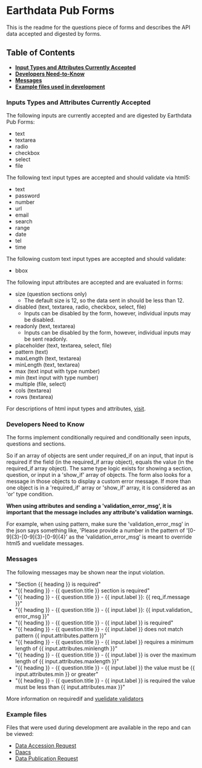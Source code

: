 # Earthdata Pub Forms

This is the readme for the questions piece of forms and describes the API data accepted
and digested by forms.

## Table of Contents

- **[Input Types and Attributes Currently Accepted](#Inputs-Types-and-Attributes-Currently-Accepted)**
- **[Developers Need-to-Know](#Developers-Need-to-Know)**
- **[Messages](#Messages)**
- **[Example files used in development](#example-files)**

### Inputs Types and Attributes Currently Accepted

The following inputs are currently accepted and are digested by Earthdata Pub Forms:

- text
- textarea
- radio
- checkbox
- select
- file

The following text input types are accepted and should validate via html5:

- text
- password
- number
- url
- email
- search
- range
- date
- tel
- time

The following custom text input types are accepted and should validate:

- bbox

The following input attributes are accepted and are evaluated in forms:

- size (question sections only)
  - The default size is 12, so the data sent in should be less than 12.
- disabled (text, textarea, radio, checkbox, select, file)
  - Inputs can be disabled by the form, however, individual inputs may be disabled.
- readonly (text, textarea)
  - Inputs can be disabled by the form, however, individual inputs may be sent readonly.
- placeholder (text, textarea, select, file)
- pattern (text)
- maxLength (text, textarea)
- minLength (text, textarea)
- max (text input with type number)
- min (text input with type number)
- multiple (file, select)
- cols (textarea)
- rows (textarea)

For descriptions of html input types and attributes, 
[visit](https://www.w3schools.com/html/html_form_input_types.asp).

### Developers Need to Know

The forms implement conditionally required and conditionally seen inputs,
questions and sections.

So if an array of objects are sent under required_if on an input, that input is
required if the field (in the required_if array object), equals the value (in the
required_if array object).  The same type logic exists for showing a section,
question, or input in a 'show_if' array of objects.  The form also looks for a
message in those objects to display a custom error message.  If more than one object
is in a 'required_if' array or 'show_if' array, it is considered as an 'or' type
condition.

**When using attributes and sending a 'validation_error_msg', it is important
that the message includes any attribute's validation warnings.**

For example, when using pattern, make sure the 'validation_error_msg' in the json
says something like, 'Please provide a number in the pattern of '[0-9]{3}-[0-9]{3}-[0-9]{4}'
as the 'validation_error_msg' is meant to override html5 and vuelidate messages.

### Messages

The following messages may be shown near the input violation.  

- "Section {{ heading }} is required"
- "{{ heading }} - {{ question.title }} section is required"
- "{{ heading }} - {{ question.title }} - {{ input.label }}: {{ req_if.message }}"
- "{{ heading }} - {{ question.title }} - {{ input.label }}: {{ input.validation_
error_msg }}"
- "{{ heading }} - {{ question.title }} - {{ input.label }} is required"
- "{{ heading }} - {{ question.title }} - {{ input.label }} does not match pattern
{{ input.attributes.pattern }}"
- "{{ heading }} - {{ question.title }} - {{ input.label }} requires a minimum
length of {{ input.attributes.minlength }}"
- "{{ heading }} - {{ question.title }} - {{ input.label }} is over the maximum
length of {{ input.attributes.maxlength }}"
- "{{ heading }} - {{ question.title }} - {{ input.label }} the value must be
{{ input.attributes.min }} or greater"
- "{{ heading }} - {{ question.title }} - {{ input.label }} is required the value
must be less than {{ input.attributes.max }}"

More information on requiredif and [vuelidate validators](https://vuelidate.js.org/#sub-builtin-validators)

### Example files

Files that were used during development are available in the repo and can be viewed:

- [Data Accession Request](public/data_accession_request.json)
- [Daacs](public/daacs.json)
- [Data Publication Request](public/data_product_information.json)
